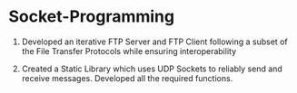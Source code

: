 # Socket-Programming

1. Developed an iterative FTP Server and FTP Client following a subset of the File Transfer Protocols while ensuring interoperability

2. Created a Static Library which uses UDP Sockets to reliably send and receive messages. Developed all the required functions.
